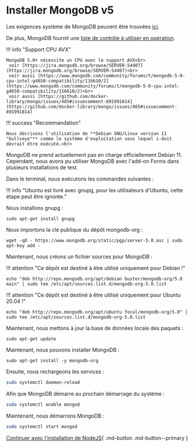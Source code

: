 # Installer MongoDB v5

Les exigences système de MongoDB peuvent être trouvées [ici](https://docs.mongodb.com/manual/administration/production-notes/).

De plus, MongoDB fournit une [liste de contrôle à utiliser en opération](https://docs.mongodb.com/manual/administration/production-checklist-operations/#operations-checklist).

!!! info "Support CPU AVX"

    MongoDB 5.0+ nécessite un CPU avec le support AVX<br>
     voir [https://jira.mongodb.org/browse/SERVER-54407](https://jira.mongodb.org/browse/SERVER-54407)<br>
     voir aussi [https://www.mongodb.com/community/forums/t/mongodb-5-0-cpu-intel-g4650-compatibility/116610/2](https://www.mongodb.com/community/forums/t/mongodb-5-0-cpu-intel-g4650-compatibility/116610/2)<br>
     voir aussi [https://github.com/docker-library/mongo/issues/485#issuecomment-891991814](https://github.com/docker-library/mongo/issues/485#issuecomment-891991814)

!!! success "Recommandation"

    Nous décrivons l'utilisation de **Debian GNU/Linux version 11 "bullseye"** comme le système d'exploitation sous lequel i-doit devrait être exécuté.<br>

MongoDB ne prend actuellement pas en charge officiellement Debian 11. Cependant, nous avons pu utiliser MongoDB avec l'add-on Forms dans plusieurs installations de test.

Dans le terminal, nous exécutons les commandes suivantes :

!!! info "Ubuntu est livré avec gnupg, pour les utilisateurs d'Ubuntu, cette étape peut être ignorée."

Nous installons gnupg :

    sudo apt-get install gnupg

Nous importons la clé publique du dépôt mongodb-org :

    wget -qO - https://www.mongodb.org/static/pgp/server-5.0.asc | sudo apt-key add -

Maintenant, nous créons un fichier sources pour MongoDB :

!!! attention "Ce dépôt est destiné à être utilisé uniquement pour Debian !"

```shell
echo "deb http://repo.mongodb.org/apt/debian buster/mongodb-org/5.0 main" | sudo tee /etc/apt/sources.list.d/mongodb-org-5.0.list 
```

!!! attention "Ce dépôt est destiné à être utilisé uniquement pour Ubuntu 20.04 !"

```shell
echo "deb http://repo.mongodb.org/apt/ubuntu focal/mongodb-org/5.0" | sudo tee /etc/apt/sources.list.d/mongodb-org-5.0.list 
```

Maintenant, nous mettons à jour la base de données locale des paquets :

    sudo apt-get update

Maintenant, nous pouvons installer MongoDB :

    sudo apt-get install -y mongodb-org

Ensuite, nous rechargeons les services :

```bash
sudo systemctl daemon-reload
```

Afin que MongoDB démarre au prochain démarrage du système :

```bash
sudo systemctl enable mongod
```

Maintenant, nous démarrons MongoDB :

```bash
sudo systemctl start mongod
```

[Continuer avec l'installation de NodeJS](./install-nodejs.md){ .md-button .md-button--primary }

